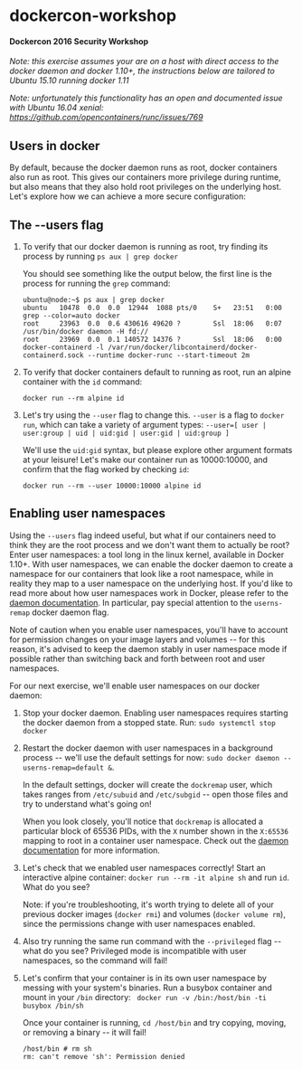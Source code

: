 # dockercon-workshop
#### Dockercon 2016 Security Workshop

_Note: this exercise assumes your are on a host with direct access to the docker daemon and docker 1.10+, the instructions below are tailored to Ubuntu 15.10 running docker 1.11_

_Note: unfortunately this functionality has an open and documented issue with Ubuntu 16.04 xenial: https://github.com/opencontainers/runc/issues/769_

## Users in docker

By default, because the docker daemon runs as root, docker containers also run as root.  This gives our containers more privilege during runtime, but also means that they also hold root privileges on the underlying host.  Let's explore how we can achieve a more secure configuration: 

## The --users flag

1.  To verify that our docker daemon is running as root, try finding its process by running `ps aux | grep docker`

    You should see something like the output below, the first line is the process for running the `grep` command:
    ```
    ubuntu@node:~$ ps aux | grep docker
    ubuntu   10478  0.0  0.0  12944  1088 pts/0    S+   23:51   0:00 grep --color=auto docker
    root     23963  0.0  0.6 430616 49620 ?        Ssl  18:06   0:07 /usr/bin/docker daemon -H fd://
    root     23969  0.0  0.1 140572 14376 ?        Ssl  18:06   0:00 docker-containerd -l /var/run/docker/libcontainerd/docker-containerd.sock --runtime docker-runc --start-timeout 2m
	```

2.  To verify that docker containers default to running as root, run an alpine container with the `id` command:
	
	`docker run --rm alpine id`

3.  Let's try using the `--user` flag to change this.  `--user` is a flag to `docker run`, which can take a variety of argument types:
    `--user=[ user | user:group | uid | uid:gid | user:gid | uid:group ]`

    We'll use the `uid:gid` syntax, but please explore other argument formats at your leisure!  Let's make our container run as 10000:10000, and confirm that the flag worked by checking `id`:

	`docker run --rm --user 10000:10000 alpine id`

## Enabling user namespaces

Using the `--users` flag indeed useful, but what if our containers need to think they are the root process and we don't want them to actually be root?  Enter user namespaces: a tool long in the linux kernel, available in Docker 1.10+.  With user namespaces, we can enable the docker daemon to create a namespace for our containers that look like a root namespace, while in reality they map to a user namespace on the underlying host.  If you'd like to read more about how user namespaces work in Docker, please refer to the [daemon documentation](https://docs.docker.com/engine/reference/commandline/daemon/#daemon-user-namespace-options).  In particular, pay special attention to the `userns-remap` docker daemon flag.

Note of caution when you enable user namespaces, you'll have to account for permission changes on your image layers and volumes -- for this reason, it's advised to keep the daemon stably in user namespace mode if possible rather than switching back and forth between root and user namespaces.

For our next exercise, we'll enable user namespaces on our docker daemon:

1.  Stop your docker daemon.  Enabling user namespaces requires starting the docker daemon from a stopped state.  Run: `sudo systemctl stop docker`

2.  Restart the docker daemon with user namespaces in a background process -- we'll use the default settings for now: `sudo docker daemon --userns-remap=default &`.

    In the default settings, docker will create the `dockremap` user, which takes ranges from `/etc/subuid` and `/etc/subgid` -- open those files and try to understand what's going on!

    When you look closely, you'll notice that `dockremap` is allocated a particular block of 65536 PIDs, with the `X` number shown in the `X:65536` mapping to root in a container user namespace.  Check out the [daemon documentation](https://docs.docker.com/v1.10/engine/reference/commandline/daemon/#starting-the-daemon-with-user-namespaces-enabled) for more information.

3.  Let's check that we enabled user namespaces correctly!  Start an interactive alpine container: `docker run --rm -it alpine sh` and run `id`.  What do you see?

    Note: if you're troubleshooting, it's worth trying to delete all of your previous docker images (`docker rmi`) and volumes (`docker volume rm`), since the permissions change with user namespaces enabled.

4.  Also try running the same run command with the `--privileged` flag -- what do you see?  Privileged mode is incompatible with user namespaces, so the command will fail!

5.  Let's confirm that your container is in its own user namespace by messing with your system's binaries.  Run a busybox container and mount in your `/bin` directory: ` docker run -v /bin:/host/bin -ti busybox /bin/sh`

	Once your container is running, `cd /host/bin` and try copying, moving, or removing a binary -- it will fail!

	```
	/host/bin # rm sh
    rm: can't remove 'sh': Permission denied
    ```

